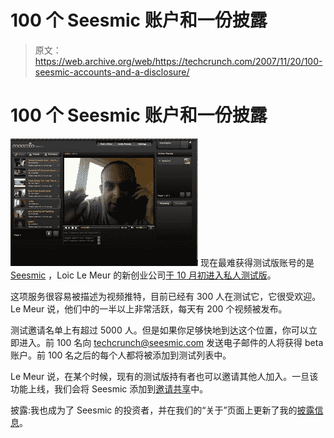 # 100 个 Seesmic 账户和一份披露 

> 原文：<https://web.archive.org/web/https://techcrunch.com/2007/11/20/100-seesmic-accounts-and-a-disclosure/>

# 100 个 Seesmic 账户和一份披露

 [![](img/2b01c9fe16adebd4cbe74817bff8b916.png)](https://web.archive.org/web/20230219180831/https://techcrunch.com/wp-content/uploads/2007/10/seesmic1b.png) 现在最难获得测试版账号的是 [Seesmic](https://web.archive.org/web/20230219180831/http://www.seesmic.com/) ，Loic Le Meur 的新创业公司[于 10 月初进入私人测试版](https://web.archive.org/web/20230219180831/https://techcrunch.com/2007/10/08/loic-le-meurs-new-startup-launches-seesmic/)。

这项服务很容易被描述为视频推特，目前已经有 300 人在测试它，它很受欢迎。Le Meur 说，他们中的一半以上非常活跃，每天有 200 个视频被发布。

测试邀请名单上有超过 5000 人。但是如果你足够快地到达这个位置，你可以立即进入。前 100 名向 techcrunch@seesmic.com 发送电子邮件的人将获得 beta 账户。前 100 名之后的每个人都将被添加到测试列表中。

Le Meur 说，在某个时候，现有的测试版持有者也可以邀请其他人加入。一旦该功能上线，我们会将 Seesmic 添加到[邀请共享](https://web.archive.org/web/20230219180831/http://www.inviteshare.com/)中。

披露:我也成为了 Seesmic 的投资者，并在我们的“关于”页面上更新了我的[披露信息](https://web.archive.org/web/20230219180831/https://techcrunch.com/about-techcrunch/)。